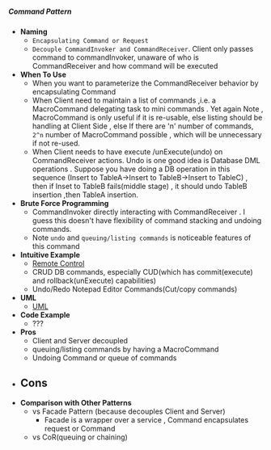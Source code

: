 ##### Command Pattern
- **Naming**
    - `Encapsulating Command or Request` 
    - `Decouple CommandInvoker and CommandReceiver`. Client only passes command to commandInvoker, unaware of who is CommandReceiver and how command will be executed
- **When To Use**
    - When you want to parameterize the CommandReceiver behavior by encapsulating Command
    - When Client need to maintain a list of commands ,i.e. a MacroCommand delegating task to mini commands . Yet again Note , MacroCommand is only useful if it is re-usable, else listing should be handling at Client Side , else If there are 'n' number of commands, `2^n` number of MacroCommand possible , which will be unnecessary if not re-used.
    - When Client needs to have execute /unExecute(undo) on CommandReceiver actions. Undo is one good idea is Database DML operations . Suppose you have doing a DB operation in this sequence (Insert to TableA->Insert to TableB->Insert to TableC) , then if Inset to TableB fails(middle stage) , it should undo TableB insertion ,then TableA insertion.   
- **Brute Force Programming**
    - CommandInvoker directly interacting with CommandReceiver . I guess this doesn't have flexibility of command stacking and undoing commands.
    - Note `undo` and `queuing/listing commands` is noticeable features of this command
- **Intuitive Example**
    - [Remote Control](https://www.geeksforgeeks.org/command-pattern/)
    - CRUD DB commands, especially CUD(which has commit(execute) and rollback(unExecute) capabilities)
    - Undo/Redo Notepad Editor Commands(Cut/copy commands) 
- **UML**
    - [UML](UML.puml)
- **Code Example**
    - ???
- **Pros**
    - Client and Server decoupled 
    - queuing/listing commands by having a MacroCommand
    - Undoing Command or queue of commands
- **Cons**
    - 
- **Comparison with Other Patterns**
    - vs Facade Pattern (because decouples Client and Server)
        - Facade is a wrapper over a service , Command encapsulates request or Command 
    - vs CoR(queuing or chaining)
